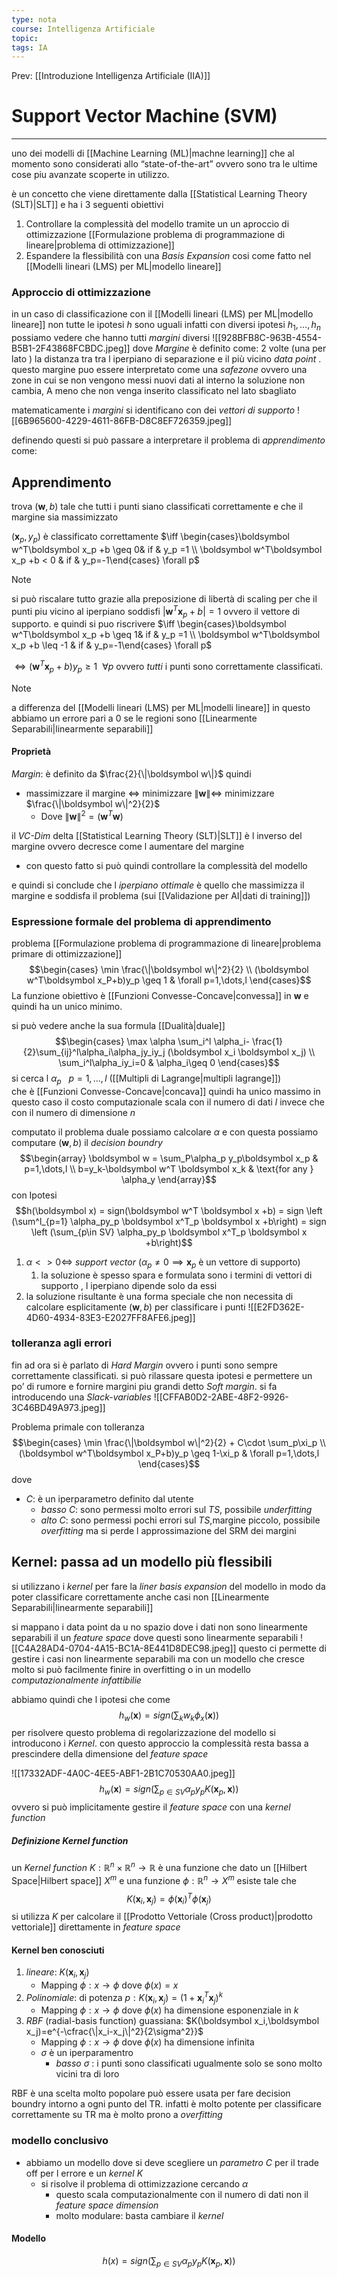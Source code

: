 ```yaml
---
type: nota
course: Intelligenza Artificiale
topic: 
tags: IA
---
```


Prev: [[Introduzione Intelligenza Artificiale (IIA)]]

# Support Vector Machine (SVM)
---
uno dei modelli di [[Machine Learning (ML)|machne learning]] che al momento sono considerati allo “state-of-the-art” ovvero sono tra le ultime cose piu avanzate scoperte in utilizzo.

è un concetto che viene direttamente dalla [[Statistical Learning Theory (SLT)|SLT]]  e ha i 3 seguenti obiettivi
1. Controllare la complessità del modello tramite un un aproccio di ottimizzazione [[Formulazione problema di programmazione di lineare|problema di ottimizzazione]]
2. Espandere la flessibilità con una _Basis Expansion_ cosi come fatto nel [[Modelli lineari (LMS) per ML|modello lineare]]


### Approccio di ottimizzazione 
in un caso di classificazione con il [[Modelli lineari (LMS) per ML|modello lineare]] non tutte le ipotesi $h$ sono uguali
infatti con diversi ipotesi $h_1,\dots,h_n$ possiamo vedere che hanno tutti _margini_ diversi 
![[928BFB8C-963B-4554-B5B1-2F43868FCBDC.jpeg]]
dove _Margine_ è definito come:  2 volte (una per lato ) la distanza tra tra l iperpiano di separazione e il più vicino _data point_ . 
questo margine puo essere interpretato come una _safezone_ ovvero una zone in cui se non vengono messi nuovi dati al interno la soluzione non cambia, A meno che non venga inserito classificato nel lato sbagliato  

matematicamente i _margini_ si identificano con dei _vettori di supporto_
![[6B965600-4229-4611-86FB-D8C8EF726359.jpeg]]

definendo questi si può passare a interpretare il problema di _apprendimento_ come:
## Apprendimento
trova $(\boldsymbol w,b)$ tale che tutti i punti siano classificati correttamente e che il margine sia massimizzato

$(\boldsymbol x_p,y_p)$ è classificato correttamente $\iff \begin{cases}\boldsymbol w^T\boldsymbol x_p +b \geq 0& if & y_p =1 \\ \boldsymbol w^T\boldsymbol x_p +b < 0 & if & y_p=-1\end{cases} \forall p$ 

>[!note]
>si può riscalare tutto grazie alla preposizione di libertà di scaling per che il punti piu vicino al iperpiano soddisfi $|\boldsymbol w^T \boldsymbol x_p+ b|= 1$ ovvero il vettore di supporto. e quindi si puo riscrivere 
> $\iff \begin{cases}\boldsymbol w^T\boldsymbol x_p +b \geq 1& if & y_p =1 \\ \boldsymbol w^T\boldsymbol x_p +b \leq -1 & if & y_p=-1\end{cases} \forall p$ 

$\iff (\boldsymbol w^T \boldsymbol x_p+b)y_p\geq 1 \ \ \forall p$ ovvero _tutti_ i punti sono correttamente classificati. 
>[!note]
>a differenza del [[Modelli lineari (LMS) per ML|modelli lineare]] in questo abbiamo un errore pari a 0 se le regioni sono [[Linearmente Separabili|linearmente separabili]]

#### Proprietà
_Margin_:  è definito da $\frac{2}{\|\boldsymbol w\|}$  quindi 
- massimizzare il margine $\iff$ minimizzare $\|\boldsymbol w\| \iff$ minimizzare $\frac{\|\boldsymbol w\|^2}{2}$  
	- Dove $\|\boldsymbol w\|^2 = (\boldsymbol w^T \boldsymbol w)$

il _VC-Dim_ delta [[Statistical Learning Theory (SLT)|SLT]] è l inverso del margine ovvero decresce come l aumentare del margine 
- con questo fatto si può quindi controllare la complessità del modello

e quindi si conclude che l _iperpiano ottimale_ è quello che massimizza il margine e soddisfa il problema (sui [[Validazione per AI|dati di training]])

### Espressione formale del problema di apprendimento 
problema [[Formulazione problema di programmazione di lineare|problema primare di ottimizzazione]] 
$$\begin{cases}
\min \frac{\|\boldsymbol w\|^2}{2} \\
(\boldsymbol w^T\boldsymbol x_P+b)y_p \geq 1 & \forall p=1,\dots,l 
\end{cases}$$
La funzione obiettivo è [[Funzioni Convesse-Concave|convessa]] in $\boldsymbol w$ e quindi ha un unico minimo.

si può vedere anche la sua formula [[Dualità|duale]]  
$$\begin{cases}
\max \alpha \sum_i^l \alpha_i- \frac{1}{2}\sum_{ij}^l\alpha_i\alpha_jy_iy_j (\boldsymbol x_i \boldsymbol x_j) \\
 \sum_i^l\alpha_iy_i=0 & \alpha_i\geq 0
\end{cases}$$
si cerca l $\alpha_p \ \ \ p=1,\dots,l$  ([[Multipli di Lagrange|multipli lagrange]])  
che è [[Funzioni Convesse-Concave|concava]] quindi ha unico massimo
in questo caso il costo computazionale scala con il numero di dati $l$ invece che con il numero di dimensione $n$  

computato il problema duale possiamo calcolare $\alpha$ e con questa possiamo computare $(\boldsymbol w ,b)$ il _decision boundry_
$$\begin{array}
\boldsymbol w = \sum_P\alpha_p y_p\boldsymbol x_p & p=1,\dots,l \\
b=y_k-\boldsymbol w^T \boldsymbol x_k  & \text{for any } \alpha_y
\end{array}$$
con Ipotesi 
$$h(\boldsymbol x) = sign(\boldsymbol  w^T \boldsymbol x +b) = sign \left (\sum^l_{p=1} \alpha_py_p \boldsymbol  x^T_p \boldsymbol x +b\right) = sign \left (\sum_{p\in SV} \alpha_py_p \boldsymbol  x^T_p \boldsymbol x +b\right)$$
1. $\alpha <> 0 \iff$ _support vector_ ($\alpha_p \not=0 \implies \boldsymbol x_p$ è un vettore di supporto)
	1. la soluzione è spesso spara e formulata sono i termini di vettori di supporto , l iperpiano dipende solo da essi 
2. la soluzione risultante è una forma speciale che non necessita di calcolare esplicitamente $(\boldsymbol w, b)$   per classificare i punti 
![[E2FD362E-4D60-4934-83E3-E2027FF8AFE6.jpeg]]


### tolleranza agli errori 
fin ad ora si è parlato di _Hard Margin_ ovvero i punti sono sempre correttamente classificati. si può rilassare questa ipotesi e permettere un po’ di rumore  e fornire margini piu grandi detto _Soft margin_. si fa introducendo una _Slack-variables_ 
![[CFFAB0D2-2ABE-48F2-9926-3C46BD49A973.jpeg]]


Problema primale con tolleranza
$$\begin{cases}
\min \frac{\|\boldsymbol w\|^2}{2} + C\cdot \sum_p\xi_p \\
(\boldsymbol w^T\boldsymbol x_P+b)y_p \geq 1-\xi_p & \forall p=1,\dots,l 
\end{cases}$$
dove 
- $C$: è un iperparametro definito dal utente
	- _basso_ $C$: sono permessi molto errori sul $TS$, possibile _underfitting_
	- _alto_ $C$: sono permessi pochi errori sul $TS$,margine piccolo, possibile _overfitting_
ma si perde l approssimazione del SRM dei margini




## Kernel: passa ad un modello più flessibili 
si utilizzano i _kernel_ per fare la _liner basis expansion_  del modello in modo da poter classificare correttamente anche casi non [[Linearmente Separabili|linearmente separabili]] 

si mappano i data point da u no spazio dove i dati non sono linearmente separabili il un _feature space_ dove questi sono linearmente separabili 
![[C4A28AD4-0704-4A15-BC1A-8E441D8DEC98.jpeg]]
questo ci permette di gestire i casi non linearmente separabili ma con un modello che cresce molto si può facilmente finire in overfitting o in un modello _computazionalmente infattibilie_

abbiamo quindi che l ipotesi che come
$$h_w(\boldsymbol x) = sign\left(\sum_kw_k\phi_x(\boldsymbol x)\right)$$
per risolvere questo problema di regolarizzazione del modello si introducono i _Kernel_. con questo approccio la complessità resta bassa a prescindere della dimensione del _feature space_


![[17332ADF-4A0C-4EE5-ABF1-2B1C70530AA0.jpeg]]
$$h_w(\boldsymbol x) = sign \left(\sum_{p\in SV}\alpha_py_pK(\boldsymbol x_p,\boldsymbol x) \right) $$
ovvero si può implicitamente gestire il _feature space_ con una _kernel function_

##### Definizione Kernel function
un _Kernel function_ $K:\mathbb{R}^n\times\mathbb{R}^n \rightarrow \mathbb{R}$ è una funzione che dato un [[Hilbert Space|Hilbert space]] $X^m$ e una funzione $\phi:\mathbb{R}^n\rightarrow X^m$ esiste tale che 
$$K(\boldsymbol x_i,\boldsymbol x_j) = \phi(\boldsymbol x_i)^T\phi(\boldsymbol x_j)$$
si utilizza $K$ per calcolare il [[Prodotto Vettoriale (Cross product)|prodotto vettoriale]] direttamente in _feature space_ 


#### Kernel ben conosciuti
1. _lineare_: $K(\boldsymbol x_i,\boldsymbol x_j)$
	- Mapping $\phi: x\rightarrow \phi$ dove $\phi(x)=x$
2. _Polinomiale_: di potenza $p:K(\boldsymbol x_i,\boldsymbol x_j)=(1+\boldsymbol x_i^T\boldsymbol x_j)^k$
	- Mapping $\phi: x\rightarrow \phi$ dove $\phi(x)$ ha dimensione esponenziale in $k$
3. _RBF_ (radial-basis function) guassiana: $K(\boldsymbol x_i,\boldsymbol x_j)=e^{-\cfrac{\|x_i-x_j\|^2}{2\sigma^2}}$
	- Mapping $\phi: x\rightarrow \phi$ dove $\phi(x)$ ha dimensione infinita
	- $\sigma$ è un iperparamentro 
		- _basso_ $\sigma$ : i punti sono classificati ugualmente solo se sono molto vicini tra di loro 

RBF è una scelta molto popolare può essere usata per fare decision boundry intorno a ogni punto del TR. infatti è molto potente per classificare correttamente su TR ma è molto prono a _overfitting_


### modello conclusivo
- abbiamo un modello dove si deve scegliere un _parametro_ $C$ per  il trade off per l errore e un _kernel_ $K$
	- si risolve il problema di ottimizzazione cercando $\alpha$
		- questo scala computazionalmente con il numero di dati non il _feature space dimension_
		- molto modulare: basta cambiare il _kernel_

#### Modello
$$h(x) = sign\left(\sum_{p \in SV}\alpha_py_pK(\boldsymbol x_p,\boldsymbol x)\right)$$
